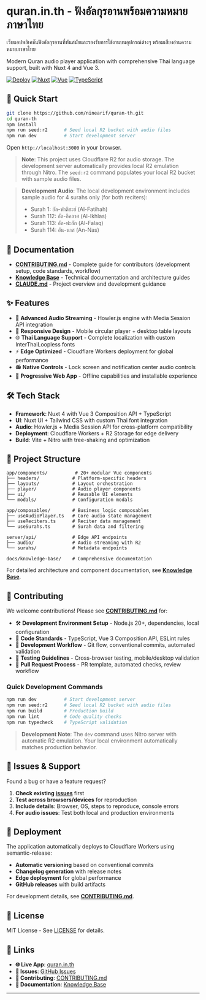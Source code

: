 # quran.in.th - ฟังอัลกุรอานพร้อมความหมายภาษาไทย

เว็บแอปพลิเคชันฟังอัลกุรอานที่ทันสมัยและรองรับการใช้งานบนอุปกรณ์ต่างๆ พร้อมเสียงอ่านความหมายภาษาไทย

Modern Quran audio player application with comprehensive Thai language support, built with Nuxt 4 and Vue 3.

[![Deploy](https://img.shields.io/badge/Deploy-Cloudflare-orange)](https://quran.in.th)
[![Nuxt](https://img.shields.io/badge/Nuxt-4.1.1-00DC82)](https://nuxt.com/)
[![Vue](https://img.shields.io/badge/Vue-3-4FC08D)](https://vuejs.org/)
[![TypeScript](https://img.shields.io/badge/TypeScript-5-3178C6)](https://www.typescriptlang.org/)

## 🚀 Quick Start

```bash
git clone https://github.com/ninearif/quran-th.git
cd quran-th
npm install
npm run seed:r2      # Seed local R2 bucket with audio files
npm run dev          # Start development server
```

Open `http://localhost:3000` in your browser.

> **Note**: This project uses Cloudflare R2 for audio storage. The development server automatically provides local R2 emulation through Nitro. The `seed:r2` command populates your local R2 bucket with sample audio files.

> **Development Audio**: The local development environment includes sample audio for 4 surahs only (for both reciters):
> - Surah 1: อัล-ฟาติฮะฮ์ (Al-Fatihah)
> - Surah 112: อัล-อิคลาศ (Al-Ikhlas)
> - Surah 113: อัล-ฟะลัก (Al-Falaq)
> - Surah 114: อัน-นาส (An-Nas)

## 📖 Documentation

- **[CONTRIBUTING.md](CONTRIBUTING.md)** - Complete guide for contributors (development setup, code standards, workflow)
- **[Knowledge Base](docs/knowledge-base/)** - Technical documentation and architecture guides
- **[CLAUDE.md](CLAUDE.md)** - Project overview and development guidance

## ✨ Features

- 🎵 **Advanced Audio Streaming** - Howler.js engine with Media Session API integration
- 📱 **Responsive Design** - Mobile circular player + desktop table layouts
- 🌐 **Thai Language Support** - Complete localization with custom InterThaiLoopless fonts
- ⚡ **Edge Optimized** - Cloudflare Workers deployment for global performance
- 📻 **Native Controls** - Lock screen and notification center audio controls
- 📴 **Progressive Web App** - Offline capabilities and installable experience

## 🛠️ Tech Stack

- **Framework**: Nuxt 4 with Vue 3 Composition API + TypeScript
- **UI**: Nuxt UI + Tailwind CSS with custom Thai font integration
- **Audio**: Howler.js + Media Session API for cross-platform compatibility
- **Deployment**: Cloudflare Workers + R2 Storage for edge delivery
- **Build**: Vite + Nitro with tree-shaking and optimization

## 📁 Project Structure

```
app/components/          # 20+ modular Vue components
├── headers/            # Platform-specific headers
├── layouts/            # Layout orchestration
├── player/             # Audio player components
├── ui/                 # Reusable UI elements
└── modals/             # Configuration modals

app/composables/        # Business logic composables
├── useAudioPlayer.ts   # Core audio state management
├── useReciters.ts      # Reciter data management
└── useSurahs.ts        # Surah data and filtering

server/api/             # Edge API endpoints
├── audio/              # Audio streaming with R2
└── surahs/             # Metadata endpoints

docs/knowledge-base/    # Comprehensive documentation
```

For detailed architecture and component documentation, see **[Knowledge Base](docs/knowledge-base/)**.

## 🤝 Contributing

We welcome contributions! Please see **[CONTRIBUTING.md](CONTRIBUTING.md)** for:

- 🛠️ **Development Environment Setup** - Node.js 20+, dependencies, local configuration
- 📏 **Code Standards** - TypeScript, Vue 3 Composition API, ESLint rules
- 🔄 **Development Workflow** - Git flow, conventional commits, automated validation
- 🧪 **Testing Guidelines** - Cross-browser testing, mobile/desktop validation
- 📝 **Pull Request Process** - PR template, automated checks, review workflow

### Quick Development Commands

```bash
npm run dev          # Start development server
npm run seed:r2      # Seed local R2 bucket with audio files
npm run build        # Production build
npm run lint         # Code quality checks
npm run typecheck    # TypeScript validation
```

> **Development Note**: The `dev` command uses Nitro server with automatic R2 emulation. Your local environment automatically matches production behavior.

## 🐛 Issues & Support

Found a bug or have a feature request?

1. **Check existing [issues](https://github.com/quran-th/quran.in.th/issues)** first
2. **Test across browsers/devices** for reproduction
3. **Include details**: Browser, OS, steps to reproduce, console errors
4. **For audio issues**: Test both local and production environments

## 🚀 Deployment

The application automatically deploys to Cloudflare Workers using semantic-release:

- **Automatic versioning** based on conventional commits
- **Changelog generation** with release notes
- **Edge deployment** for global performance
- **GitHub releases** with build artifacts

For development details, see **[CONTRIBUTING.md](CONTRIBUTING.md)**.

## 📜 License

MIT License - See [LICENSE](LICENSE) for details.

## 🔗 Links

- **🌐 Live App**: [quran.in.th](https://quran.in.th)
- **🐛 Issues**: [GitHub Issues](https://github.com/quran-th/quran.in.th/issues)
- **🤝 Contributing**: [CONTRIBUTING.md](CONTRIBUTING.md)
- **📖 Documentation**: [Knowledge Base](docs/knowledge-base/)

---
